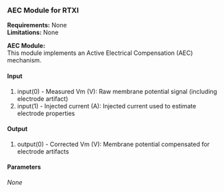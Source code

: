 
### AEC Module for RTXI

**Requirements:** None  
**Limitations:** None  

<!--start-->
<p><b>AEC Module:</b><br>This module implements an Active Electrical Compensation (AEC) mechanism.</p>
<!--end-->

#### Input
1. input(0) - Measured Vm (V): Raw membrane potential signal (including electrode artifact)
2. input(1) - Injected current (A): Injected current used to estimate electrode properties

#### Output
1. output(0) - Corrected Vm (V): Membrane potential compensated for electrode artifacts

#### Parameters
_None_

